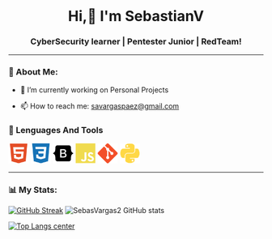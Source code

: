 <div class="header" align="center">
    <img src="https://media.giphy.com/media/YKLLS6ZGQsrwZVgXix/giphy.gif" alt="" width="200">
    <h1 align="center">Hi,👋 I'm SebastianV</h1>
    <h3 align="center" >CyberSecurity learner | Pentester Junior | RedTeam! </h3>
</div>

---

### 💬 About Me:


- 🔭 I’m currently working on Personal Projects

- 📫 How to reach me: savargaspaez@gmail.com

<div align="left">
  <h3>🔨 Lenguages And Tools</h3>
  <div>
    <img src="https://github.com/devicons/devicon/blob/master/icons/html5/html5-plain.svg" alt="HTML5" width="40" heigth="40" tittle="HTML5">
    <img src="https://github.com/devicons/devicon/blob/master/icons/css3/css3-plain.svg" alt="CSS" width="40" heigth="40" tittle="CSS">
    <img src="https://github.com/devicons/devicon/blob/master/icons/bootstrap/bootstrap-plain.svg" alt="BootStrap" width="40" heigth="40" tittle="BootStrap">
    <img src="https://github.com/devicons/devicon/blob/master/icons/javascript/javascript-plain.svg" alt="Javascript" width="40" heigth="40" tittle="Javascript">
    <img src="https://github.com/devicons/devicon/blob/master/icons/git/git-plain.svg" alt="GIT" width="40" heigth="40" tittle="GIT">
    <img src="https://github.com/devicons/devicon/blob/master/icons/python/python-plain.svg" alt="Python" width="40" heigth="40" tittle="Python">
  </div>
</div>

---

### 📊 My Stats: 

[![GitHub Streak](http://github-readme-streak-stats.herokuapp.com?user=SebasVargas2&theme=gruvbox&mode=weekly)](https://git.io/streak-stats) ![SebasVargas2 GitHub stats](https://github-readme-stats.vercel.app/api?username=SebasVargas2&show_icons=true&theme=gruvbox)


[![Top Langs center](https://github-readme-stats.vercel.app/api/top-langs/?username=SebasVargas2)](https://github.com/SebasVargas2/github-readme-stats)


